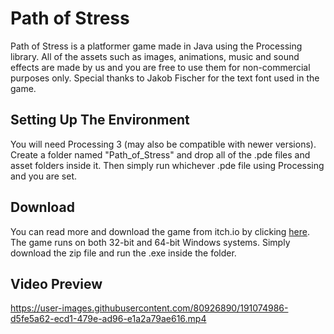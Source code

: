# Path of Stress
Path of Stress is a platformer game made in Java using the Processing library. All of the assets such as images, animations, music and sound effects are made by us and you are free to use them for non-commercial purposes only. Special thanks to Jakob Fischer for the text font used in the game.

## Setting Up The Environment
You will need Processing 3 (may also be compatible with newer versions). Create a folder named "Path_of_Stress" and drop all of the .pde files and asset folders inside it. Then simply run whichever .pde file using Processing and you are set.

## Download
You can read more and download the game from itch.io by clicking [here](https://sliencreation.itch.io/path-of-stress).
The game runs on both 32-bit and 64-bit Windows systems. Simply download the zip file and run the .exe inside the folder.

## Video Preview
https://user-images.githubusercontent.com/80926890/191074986-d5fe5a62-ecd1-479e-ad96-e1a2a79ae616.mp4

